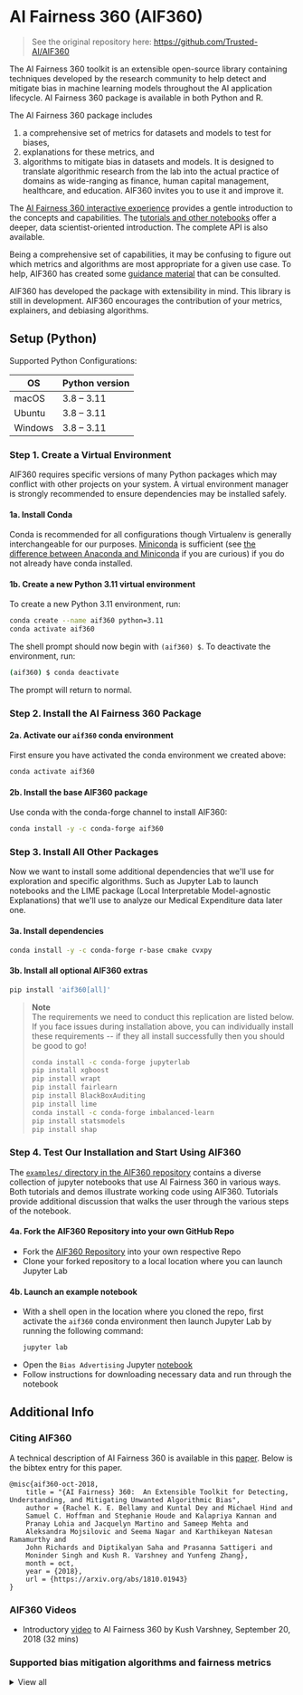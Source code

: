 # AI Fairness 360 (AIF360)

> See the original repository here: https://github.com/Trusted-AI/AIF360

The AI Fairness 360 toolkit is an extensible open-source library containing techniques developed by the
research community to help detect and mitigate bias in machine learning models throughout the AI application lifecycle. AI Fairness 360 package is available in both Python and R.

The AI Fairness 360 package includes
1) a comprehensive set of metrics for datasets and models to test for biases,
2) explanations for these metrics, and
3) algorithms to mitigate bias in datasets and models.
It is designed to translate algorithmic research from the lab into the actual practice of domains as wide-ranging
as finance, human capital management, healthcare, and education. AIF360 invites you to use it and improve it.

The [AI Fairness 360 interactive experience](https://aif360.res.ibm.com/data)
provides a gentle introduction to the concepts and capabilities. The [tutorials
and other notebooks](https://github.com/Trusted-AI/AIF360/tree/master/examples) offer a deeper, data scientist-oriented
introduction. The complete API is also available.

Being a comprehensive set of capabilities, it may be confusing to figure out
which metrics and algorithms are most appropriate for a given use case. To
help, AIF360 has created some [guidance
material](https://aif360.res.ibm.com/resources#guidance) that can be
consulted.

AIF360 has developed the package with extensibility in mind. This library is still
in development. AIF360 encourages the contribution of your metrics, explainers, and
debiasing algorithms.


## Setup (Python)

Supported Python Configurations:

| OS      | Python version |
| ------- | -------------- |
| macOS   | 3.8 – 3.11     |
| Ubuntu  | 3.8 – 3.11     |
| Windows | 3.8 – 3.11     |

### Step 1. Create a Virtual Environment

AIF360 requires specific versions of many Python packages which may conflict
with other projects on your system. A virtual environment manager is strongly
recommended to ensure dependencies may be installed safely.

#### 1a. Install Conda

Conda is recommended for all configurations though Virtualenv is generally
interchangeable for our purposes. [Miniconda](https://conda.io/miniconda.html)
is sufficient (see [the difference between Anaconda and
Miniconda](https://conda.io/docs/user-guide/install/download.html#anaconda-or-miniconda)
if you are curious) if you do not already have conda installed.

#### 1b. Create a new Python 3.11 virtual environment

To create a new Python 3.11 environment, run:

```bash
conda create --name aif360 python=3.11
conda activate aif360
```

The shell prompt should now begin with `(aif360) $`. To deactivate the environment, run:

```bash
(aif360) $ conda deactivate
```

The prompt will return to normal.

### Step 2. Install the AI Fairness 360 Package

#### 2a. Activate our `aif360` conda environment
First ensure you have activated the conda environment we created above:
```bash
conda activate aif360
```

#### 2b. Install the base AIF360 package
Use conda with the conda-forge channel to install AIF360:
```bash
conda install -y -c conda-forge aif360
```

### Step 3. Install All Other Packages

Now we want to install some additional dependencies that we'll use for exploration and specific algorithms. Such as Jupyter Lab to launch notebooks and the LIME package (Local Interpretable Model-agnostic Explanations) that we'll use to analyze our Medical Expenditure data later one.

#### 3a. Install dependencies
```bash
conda install -y -c conda-forge r-base cmake cvxpy
```

#### 3b. Install all optional AIF360 extras
```bash
pip install 'aif360[all]'
```

> **Note**\
> The requirements we need to conduct this replication are listed below. If you face issues during installation above, you can individually install these requirements -- if they all install successfully then you should be good to go!
> ```bash
> conda install -c conda-forge jupyterlab
> pip install xgboost
> pip install wrapt
> pip install fairlearn
> pip install BlackBoxAuditing
> pip install lime
> conda install -c conda-forge imbalanced-learn
> pip install statsmodels
> pip install shap
> ```

### Step 4. Test Our Installation and Start Using AIF360
The [`examples/` directory in the AIF360 repository](https://github.com/Trusted-AI/AIF360/tree/master/examples) contains a diverse collection of jupyter notebooks that use AI Fairness 360 in various ways. Both tutorials and demos illustrate working code using AIF360. Tutorials provide additional discussion that walks the user through the various steps of the notebook.

#### 4a. Fork the AIF360 Repository into your own GitHub Repo
- Fork the [AIF360 Repository](https://github.com/Trusted-AI/AIF360) into your own respective Repo
- Clone your forked repository to a local location where you can launch Jupyter Lab

#### 4b. Launch an example notebook
- With a shell open in the location where you cloned the repo, first activate the `aif360` conda environment then launch Jupyter Lab by running the following command:
  ```bash
  jupyter lab
  ```
- Open the `Bias Advertising` Jupyter [notebook](https://github.com/nanrahman/AIF360/blob/master/examples/tutorial_bias_advertising.ipynb)
- Follow instructions for downloading necessary data and run through the notebook

## Additional Info

### Citing AIF360

A technical description of AI Fairness 360 is available in this
[paper](https://arxiv.org/abs/1810.01943). Below is the bibtex entry for this
paper.

```
@misc{aif360-oct-2018,
    title = "{AI Fairness} 360:  An Extensible Toolkit for Detecting, Understanding, and Mitigating Unwanted Algorithmic Bias",
    author = {Rachel K. E. Bellamy and Kuntal Dey and Michael Hind and
	Samuel C. Hoffman and Stephanie Houde and Kalapriya Kannan and
	Pranay Lohia and Jacquelyn Martino and Sameep Mehta and
	Aleksandra Mojsilovic and Seema Nagar and Karthikeyan Natesan Ramamurthy and
	John Richards and Diptikalyan Saha and Prasanna Sattigeri and
	Moninder Singh and Kush R. Varshney and Yunfeng Zhang},
    month = oct,
    year = {2018},
    url = {https://arxiv.org/abs/1810.01943}
}
```

### AIF360 Videos

* Introductory [video](https://www.youtube.com/watch?v=X1NsrcaRQTE) to AI
  Fairness 360 by Kush Varshney, September 20, 2018 (32 mins)

### Supported bias mitigation algorithms and fairness metrics

<details><summary>View all</summary>

#### Supported bias mitigation algorithms

* Optimized Preprocessing ([Calmon et al., 2017](http://papers.nips.cc/paper/6988-optimized-pre-processing-for-discrimination-prevention))
* Disparate Impact Remover ([Feldman et al., 2015](https://doi.org/10.1145/2783258.2783311))
* Equalized Odds Postprocessing ([Hardt et al., 2016](https://papers.nips.cc/paper/6374-equality-of-opportunity-in-supervised-learning))
* Reweighing ([Kamiran and Calders, 2012](http://doi.org/10.1007/s10115-011-0463-8))
* Reject Option Classification ([Kamiran et al., 2012](https://doi.org/10.1109/ICDM.2012.45))
* Prejudice Remover Regularizer ([Kamishima et al., 2012](https://rd.springer.com/chapter/10.1007/978-3-642-33486-3_3))
* Calibrated Equalized Odds Postprocessing ([Pleiss et al., 2017](https://papers.nips.cc/paper/7151-on-fairness-and-calibration))
* Learning Fair Representations ([Zemel et al., 2013](http://proceedings.mlr.press/v28/zemel13.html))
* Adversarial Debiasing ([Zhang et al., 2018](https://arxiv.org/abs/1801.07593))
* Meta-Algorithm for Fair Classification ([Celis et al., 2018](https://arxiv.org/abs/1806.06055))
* Rich Subgroup Fairness ([Kearns, Neel, Roth, Wu, 2018](https://arxiv.org/abs/1711.05144))
* Exponentiated Gradient Reduction ([Agarwal et al., 2018](https://arxiv.org/abs/1803.02453))
* Grid Search Reduction ([Agarwal et al., 2018](https://arxiv.org/abs/1803.02453), [Agarwal et al., 2019](https://arxiv.org/abs/1905.12843))
* Fair Data Adaptation ([Plečko and Meinshausen, 2020](https://www.jmlr.org/papers/v21/19-966.html), [Plečko et al., 2021](https://arxiv.org/abs/2110.10200))
* Sensitive Set Invariance/Sensitive Subspace Robustness ([Yurochkin and Sun, 2020](https://arxiv.org/abs/2006.14168), [Yurochkin et al., 2019](https://arxiv.org/abs/1907.00020))

#### Supported fairness metrics

* Comprehensive set of group fairness metrics derived from selection rates and error rates including rich subgroup fairness
* Comprehensive set of sample distortion metrics
* Generalized Entropy Index ([Speicher et al., 2018](https://doi.org/10.1145/3219819.3220046))
* Differential Fairness and Bias Amplification ([Foulds et al., 2018](https://arxiv.org/pdf/1807.08362))
* Bias Scan with Multi-Dimensional Subset Scan ([Zhang, Neill, 2017](https://arxiv.org/abs/1611.08292))

</details>
